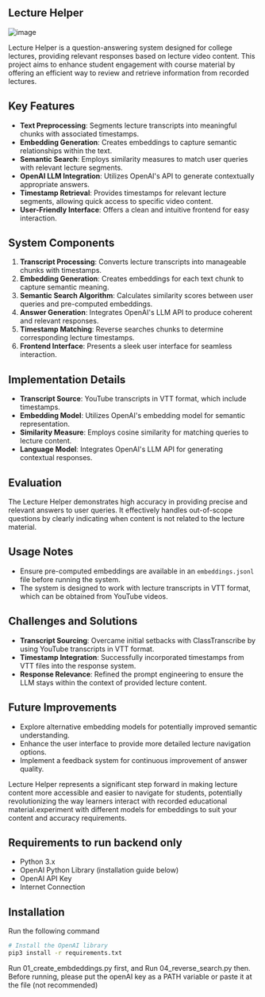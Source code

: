 Lecture Helper
--------------

![image](https://github.com/user-attachments/assets/98d667ce-7af1-4264-b491-7261afc62fcf)


Lecture Helper is a question-answering system designed for college lectures, providing relevant responses based on lecture video content. This project aims to enhance student engagement with course material by offering an efficient way to review and retrieve information from recorded lectures.

Key Features
------------

*   **Text Preprocessing**: Segments lecture transcripts into meaningful chunks with associated timestamps.
*   **Embedding Generation**: Creates embeddings to capture semantic relationships within the text.
*   **Semantic Search**: Employs similarity measures to match user queries with relevant lecture segments.
*   **OpenAI LLM Integration**: Utilizes OpenAI's API to generate contextually appropriate answers.
*   **Timestamp Retrieval**: Provides timestamps for relevant lecture segments, allowing quick access to specific video content.
*   **User-Friendly Interface**: Offers a clean and intuitive frontend for easy interaction.

System Components
-----------------

1.  **Transcript Processing**: Converts lecture transcripts into manageable chunks with timestamps.
2.  **Embedding Generation**: Creates embeddings for each text chunk to capture semantic meaning.
3.  **Semantic Search Algorithm**: Calculates similarity scores between user queries and pre-computed embeddings.
4.  **Answer Generation**: Integrates OpenAI's LLM API to produce coherent and relevant responses.
5.  **Timestamp Matching**: Reverse searches chunks to determine corresponding lecture timestamps.
6.  **Frontend Interface**: Presents a sleek user interface for seamless interaction.

Implementation Details
----------------------

*   **Transcript Source**: YouTube transcripts in VTT format, which include timestamps.
*   **Embedding Model**: Utilizes OpenAI's embedding model for semantic representation.
*   **Similarity Measure**: Employs cosine similarity for matching queries to lecture content.
*   **Language Model**: Integrates OpenAI's LLM API for generating contextual responses.

Evaluation
----------

The Lecture Helper demonstrates high accuracy in providing precise and relevant answers to user queries. It effectively handles out-of-scope questions by clearly indicating when content is not related to the lecture material.

Usage Notes
-----------

*   Ensure pre-computed embeddings are available in an `embeddings.jsonl` file before running the system.
*   The system is designed to work with lecture transcripts in VTT format, which can be obtained from YouTube videos.

Challenges and Solutions
------------------------

*   **Transcript Sourcing**: Overcame initial setbacks with ClassTranscribe by using YouTube transcripts in VTT format.
*   **Timestamp Integration**: Successfully incorporated timestamps from VTT files into the response system.
*   **Response Relevance**: Refined the prompt engineering to ensure the LLM stays within the context of provided lecture content.

Future Improvements
-------------------

*   Explore alternative embedding models for potentially improved semantic understanding.
*   Enhance the user interface to provide more detailed lecture navigation options.
*   Implement a feedback system for continuous improvement of answer quality.

Lecture Helper represents a significant step forward in making lecture content more accessible and easier to navigate for students, potentially revolutionizing the way learners interact with recorded educational material.experiment with different models for embeddings to suit your content and accuracy requirements.

## Requirements to run backend only

- Python 3.x
- OpenAI Python Library (installation guide below)
- OpenAI API Key
- Internet Connection

## Installation 

Run the following command

```bash
# Install the OpenAI library
pip3 install -r requirements.txt
```

Run 01_create_embdeddings.py first, and Run 04_reverse_search.py then. Before running, please put the openAI key as a PATH variable or paste it at the file (not recommended)
